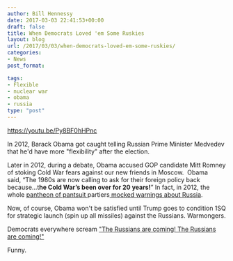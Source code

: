 ```yaml
---
author: Bill Hennessy
date: 2017-03-03 22:41:53+00:00
draft: false
title: When Democrats Loved 'em Some Ruskies
layout: blog
url: /2017/03/03/when-democrats-loved-em-some-ruskies/
categories:
- News
post_format:

tags:
- Flexible
- nuclear war
- obama
- russia
type: "post"
---
```


https://youtu.be/Py8BF0hHPnc

In 2012, Barack Obama got caught telling Russian Prime Minister Medvedev that he'd have more "flexibility" after the election.

Later in 2012, during a debate, Obama accused GOP candidate Mitt Romney of stoking Cold War fears against our new friends in Moscow.  Obama said, “The 1980s are now calling to ask for their foreign policy back because…t**he Cold War’s been over for 20 years!**” In fact, in 2012, the whole [pantheon of pantsuit ](https://thefederalist.com/2016/07/25/5-times-liberals-mocked-mitt-romney-for-warning-about-russia/)partiers[ mocked warnings about Russia](https://thefederalist.com/2016/07/25/5-times-liberals-mocked-mitt-romney-for-warning-about-russia/).

Now, of course, Obama won't be satisfied until Trump goes to condition 1SQ for strategic launch (spin up all missiles) against the Russians. Warmongers.

Democrats everywhere scream ["The Russians are coming! The Russians are coming!"](https://hennessysview.com/2017/03/03/the-russians-are-coming-the-russians-are-coming/)

Funny.
